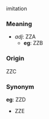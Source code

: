 imitation
### Meaning
+ _adj_: ZZA
    + __eg__: ZZB

### Origin

ZZC

### Synonym

__eg__: ZZD

+ ZZE


